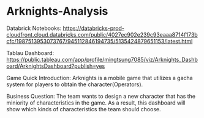 # Arknights-Analysis

Databrick Notebooks: https://databricks-prod-cloudfront.cloud.databricks.com/public/4027ec902e239c93eaaa8714f173bcfc/1987513953073767/945112846194735/5135424879651153/latest.html

Tablau Dashboard: https://public.tableau.com/app/profile/mingtsung7085/viz/Arknights_Dashboard/ArknightsDashboard?publish=yes

Game Quick Introduction:
Arknights is a mobile game that utilizes a gacha system for players to obtain the character(Operators).

Business Question:
The team wants to design a new character that has the miniority of characteristics in the game. As a result, this dashboard will show which kinds of characteristics the team should choose.
